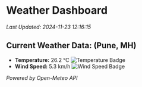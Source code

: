 
# Weather Dashboard

_Last Updated: 2024-11-23 12:16:15_

## Current Weather Data: (Pune, MH)
- **Temperature:** 26.2 °C ![Temperature Badge](https://img.shields.io/badge/Temperature-Medium%20Temp-green)
- **Wind Speed:** 5.3 km/h ![Wind Speed Badge](https://img.shields.io/badge/Wind%20Speed-Low%20Wind-blue)

*Powered by Open-Meteo API*
